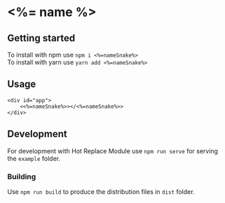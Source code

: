# <%= name %>

## Getting started
To install with npm use `npm i <%=nameSnake%>`  
To install with yarn use `yarn add <%=nameSnake%>`

## Usage
```
<div id="app">
    <<%=nameSnake%>></<%=nameSnake%>>
</div>
```

## Development
For development with Hot Replace Module use `npm run serve` for serving the `example` folder.

### Building
Use `npm run build` to produce the distribution files in `dist` folder.